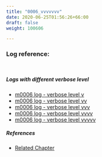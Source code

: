 ```yaml
---
title: "0006_vvvvvvv"
date: 2020-06-25T01:56:26+66:00
draft: false
weight: 100606

---
```


### Log reference: <no value>

```
    
```

##### Logs with different verbose level
* [m0006 log - verbose level v](../../logs/m0006_v)
* [m0006 log - verbose level vv](../../logs/m0006_vv)
* [m0006 log - verbose level vvv](../../logs/m0006_vvv)
* [m0006 log - verbose level vvvv](../../logs/m0006_vvvv)
* [m0006 log - verbose level vvvvv](../../logs/m0006_vvvvv)

##### References
* [Related Chapter](../../module/0006)
